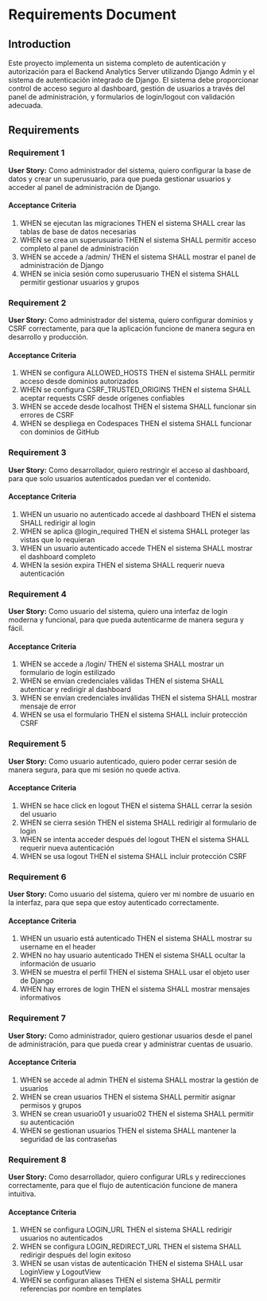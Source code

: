 # Requirements Document

## Introduction

Este proyecto implementa un sistema completo de autenticación y autorización para el Backend Analytics Server utilizando Django Admin y el sistema de autenticación integrado de Django. El sistema debe proporcionar control de acceso seguro al dashboard, gestión de usuarios a través del panel de administración, y formularios de login/logout con validación adecuada.

## Requirements

### Requirement 1

**User Story:** Como administrador del sistema, quiero configurar la base de datos y crear un superusuario, para que pueda gestionar usuarios y acceder al panel de administración de Django.

#### Acceptance Criteria

1. WHEN se ejecutan las migraciones THEN el sistema SHALL crear las tablas de base de datos necesarias
2. WHEN se crea un superusuario THEN el sistema SHALL permitir acceso completo al panel de administración
3. WHEN se accede a /admin/ THEN el sistema SHALL mostrar el panel de administración de Django
4. WHEN se inicia sesión como superusuario THEN el sistema SHALL permitir gestionar usuarios y grupos

### Requirement 2

**User Story:** Como administrador del sistema, quiero configurar dominios y CSRF correctamente, para que la aplicación funcione de manera segura en desarrollo y producción.

#### Acceptance Criteria

1. WHEN se configura ALLOWED_HOSTS THEN el sistema SHALL permitir acceso desde dominios autorizados
2. WHEN se configura CSRF_TRUSTED_ORIGINS THEN el sistema SHALL aceptar requests CSRF desde orígenes confiables
3. WHEN se accede desde localhost THEN el sistema SHALL funcionar sin errores de CSRF
4. WHEN se despliega en Codespaces THEN el sistema SHALL funcionar con dominios de GitHub

### Requirement 3

**User Story:** Como desarrollador, quiero restringir el acceso al dashboard, para que solo usuarios autenticados puedan ver el contenido.

#### Acceptance Criteria

1. WHEN un usuario no autenticado accede al dashboard THEN el sistema SHALL redirigir al login
2. WHEN se aplica @login_required THEN el sistema SHALL proteger las vistas que lo requieran
3. WHEN un usuario autenticado accede THEN el sistema SHALL mostrar el dashboard completo
4. WHEN la sesión expira THEN el sistema SHALL requerir nueva autenticación

### Requirement 4

**User Story:** Como usuario del sistema, quiero una interfaz de login moderna y funcional, para que pueda autenticarme de manera segura y fácil.

#### Acceptance Criteria

1. WHEN se accede a /login/ THEN el sistema SHALL mostrar un formulario de login estilizado
2. WHEN se envían credenciales válidas THEN el sistema SHALL autenticar y redirigir al dashboard
3. WHEN se envían credenciales inválidas THEN el sistema SHALL mostrar mensaje de error
4. WHEN se usa el formulario THEN el sistema SHALL incluir protección CSRF

### Requirement 5

**User Story:** Como usuario autenticado, quiero poder cerrar sesión de manera segura, para que mi sesión no quede activa.

#### Acceptance Criteria

1. WHEN se hace click en logout THEN el sistema SHALL cerrar la sesión del usuario
2. WHEN se cierra sesión THEN el sistema SHALL redirigir al formulario de login
3. WHEN se intenta acceder después del logout THEN el sistema SHALL requerir nueva autenticación
4. WHEN se usa logout THEN el sistema SHALL incluir protección CSRF

### Requirement 6

**User Story:** Como usuario del sistema, quiero ver mi nombre de usuario en la interfaz, para que sepa que estoy autenticado correctamente.

#### Acceptance Criteria

1. WHEN un usuario está autenticado THEN el sistema SHALL mostrar su username en el header
2. WHEN no hay usuario autenticado THEN el sistema SHALL ocultar la información de usuario
3. WHEN se muestra el perfil THEN el sistema SHALL usar el objeto user de Django
4. WHEN hay errores de login THEN el sistema SHALL mostrar mensajes informativos

### Requirement 7

**User Story:** Como administrador, quiero gestionar usuarios desde el panel de administración, para que pueda crear y administrar cuentas de usuario.

#### Acceptance Criteria

1. WHEN se accede al admin THEN el sistema SHALL mostrar la gestión de usuarios
2. WHEN se crean usuarios THEN el sistema SHALL permitir asignar permisos y grupos
3. WHEN se crean usuario01 y usuario02 THEN el sistema SHALL permitir su autenticación
4. WHEN se gestionan usuarios THEN el sistema SHALL mantener la seguridad de las contraseñas

### Requirement 8

**User Story:** Como desarrollador, quiero configurar URLs y redirecciones correctamente, para que el flujo de autenticación funcione de manera intuitiva.

#### Acceptance Criteria

1. WHEN se configura LOGIN_URL THEN el sistema SHALL redirigir usuarios no autenticados
2. WHEN se configura LOGIN_REDIRECT_URL THEN el sistema SHALL redirigir después del login exitoso
3. WHEN se usan vistas de autenticación THEN el sistema SHALL usar LoginView y LogoutView
4. WHEN se configuran aliases THEN el sistema SHALL permitir referencias por nombre en templates